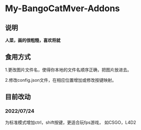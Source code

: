 # My-BangoCatMver-Addons

## 说明

**人菜，画的很粗糙，喜欢将就**

## 食用方式

1.更改图片文件名，使得你本地的文件名顺序正确，把图片放进去。

2.修改config.json文件，在相应位置增加或修改按键映射。

## 目前改动

### 2022/07/24

为标准模式增加ctrl，shift按键，更适合玩fps游戏， 如CSGO，L4D2